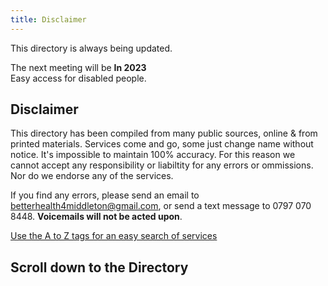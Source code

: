 ```yaml
---
title: Disclaimer
---
```


This directory is always being updated.

The next meeting will be **In 2023**  
Easy access for disabled people.

## Disclaimer

This directory has been compiled from many public sources, online & from printed materials. Services come and go, some  just change name without notice. It's impossible to  maintain 100% accuracy.  For this reason we cannot accept any responsibility or liabiltity for any errors or ommissions.  Nor do we endorse any of the services.

If you find any errors, please send an email to [betterhealth4middleton@gmail.com](mailto:betterhealth4middleton@gmail.com), or send a  text message to 0797 070 8448. **Voicemails will not be acted upon**.

<a href="/tags" class="button">Use the A to Z tags for an easy search of services</a>

## Scroll down to the Directory  
